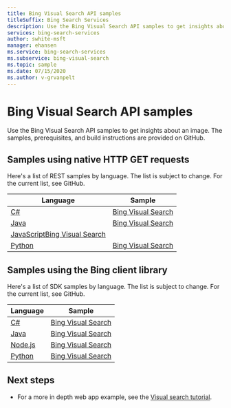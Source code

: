 ```yaml
---
title: Bing Visual Search API samples
titleSuffix: Bing Search Services
description: Use the Bing Visual Search API samples to get insights about an image.
services: bing-search-services
author: swhite-msft
manager: ehansen
ms.service: bing-search-services
ms.subservice: bing-visual-search
ms.topic: sample
ms.date: 07/15/2020
ms.author: v-grvanpelt
---
```


# Bing Visual Search API samples

Use the Bing Visual Search API samples to get insights about an image. The samples, prerequisites, and build instructions are provided on GitHub. 

## Samples using native HTTP GET requests

Here's a list of REST samples by language. The list is subject to change. For the current list, see GitHub.

|Language|Sample
|-|-
|[C#](https://github.com/microsoft/bing-search-dotnet-samples/tree/main/rest)|[Bing Visual Search](https://github.com/microsoft/bing-search-java-samples/tree/main/rest)
|[Java](https://github.com/microsoft/bing-search-java-samples/tree/main/rest)|[Bing Visual Search](https://github.com/microsoft/bing-search-java-samples/blob/main/rest/BingVisualSearchV7.java)
|[JavaScript](https://github.com/microsoft/bing-search-nodejs-samples/tree/main/rest)[Bing Visual Search](https://github.com/microsoft/bing-search-nodejs-samples/blob/main/rest/BingVisualSearchV7.js)
|[Python](https://github.com/microsoft/bing-search-python-samples/tree/main/rest)|[Bing Visual Search](https://github.com/microsoft/bing-search-python-samples/blob/main/rest/BingVisualSearchV7.py)


## Samples using the Bing client library

Here's a list of SDK samples by language. The list is subject to change. For the current list, see GitHub.

|Language|Sample
|-|-
|[C#](https://github.com/microsoft/bing-search-sdk-for-net/tree/main/samples/BingSearchSamples/BingVisualSearch)|[Bing Visual Search](https://github.com/microsoft/bing-search-dotnet-samples/blob/main/rest/BingWebSearchV7.cs)
|[Java](https://github.com/microsoft/bing-search-sdk-for-java/blob/main/samples/sdk/VisualSearchSample/BingVisualSearchSample.java)|[Bing Visual Search](https://github.com/microsoft/bing-search-java-samples/blob/main/rest/BingWebSearchV7.java)
|[Node.js](https://github.com/Azure-Samples/cognitive-services-node-sdk-samples)|[Bing Visual Search](https://github.com/microsoft/bing-search-nodejs-samples/blob/main/rest/BingWebSearchV7.js)
|[Python](https://github.com/microsoft/bing-search-sdk-for-python/blob/main/samples/sdk/visual_search_samples.py)|[Bing Visual Search](https://github.com/microsoft/bing-search-python-samples/blob/main/rest/BingWebSearchV7.py)</a>


## Next steps

- For a more in depth web app example, see the [Visual search tutorial](tutorial/visual-search-single-page-app.md).